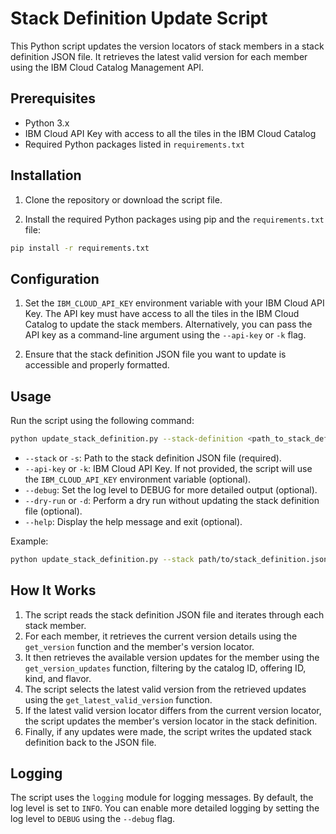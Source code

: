 # Stack Definition Update Script

This Python script updates the version locators of stack members in a stack definition JSON file. It retrieves the latest valid version for each member using the IBM Cloud Catalog Management API.

## Prerequisites

- Python 3.x
- IBM Cloud API Key with access to all the tiles in the IBM Cloud Catalog
- Required Python packages listed in `requirements.txt`

## Installation

1. Clone the repository or download the script file.

2. Install the required Python packages using pip and the `requirements.txt` file:

```bash
pip install -r requirements.txt
```

## Configuration

1. Set the `IBM_CLOUD_API_KEY` environment variable with your IBM Cloud API Key. The API key must have access to all the tiles in the IBM Cloud Catalog to update the stack members. Alternatively, you can pass the API key as a command-line argument using the `--api-key` or `-k` flag.

2. Ensure that the stack definition JSON file you want to update is accessible and properly formatted.

## Usage

Run the script using the following command:

```bash
python update_stack_definition.py --stack-definition <path_to_stack_definition_file>
```


- `--stack` or `-s`: Path to the stack definition JSON file (required).
- `--api-key` or `-k`: IBM Cloud API Key. If not provided, the script will use the `IBM_CLOUD_API_KEY` environment variable (optional).
- `--debug`: Set the log level to DEBUG for more detailed output (optional).
- `--dry-run` or `-d`: Perform a dry run without updating the stack definition file (optional).
- `--help`: Display the help message and exit (optional).

Example:

```bash
python update_stack_definition.py --stack path/to/stack_definition.json --api-key your_api_key -d --debug
```


## How It Works

1. The script reads the stack definition JSON file and iterates through each stack member.
2. For each member, it retrieves the current version details using the `get_version` function and the member's version locator.
3. It then retrieves the available version updates for the member using the `get_version_updates` function, filtering by the catalog ID, offering ID, kind, and flavor.
4. The script selects the latest valid version from the retrieved updates using the `get_latest_valid_version` function.
5. If the latest valid version locator differs from the current version locator, the script updates the member's version locator in the stack definition.
6. Finally, if any updates were made, the script writes the updated stack definition back to the JSON file.

## Logging

The script uses the `logging` module for logging messages. By default, the log level is set to `INFO`. You can enable more detailed logging by setting the log level to `DEBUG` using the `--debug` flag.
